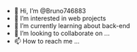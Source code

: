 - 👋 Hi, I’m @Bruno746883
- 👀 I’m interested in web projects
- 🌱 I’m currently learning about back-end
- 💞️ I’m looking to collaborate on ...
- 📫 How to reach me ...

<!---
Bruno746883/Bruno746883 is a ✨ special ✨ repository because its `README.md` (this file) appears on your GitHub profile.
You can click the Preview link to take a look at your changes.
--->
